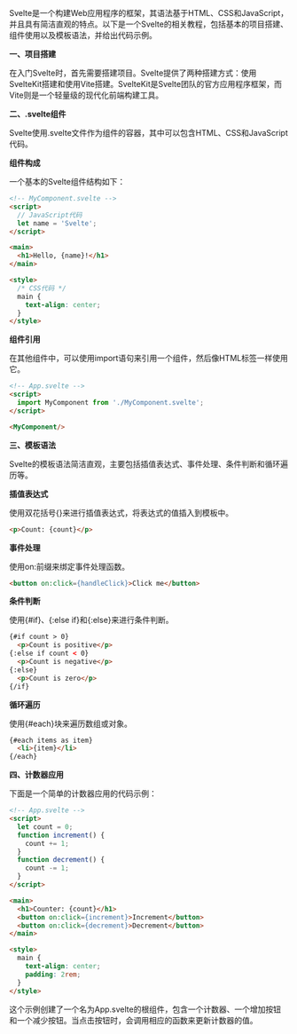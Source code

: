 Svelte是一个构建Web应用程序的框架，其语法基于HTML、CSS和JavaScript，并且具有简洁直观的特点。以下是一个Svelte的相关教程，包括基本的项目搭建、组件使用以及模板语法，并给出代码示例。

**一、项目搭建**

在入门Svelte时，首先需要搭建项目。Svelte提供了两种搭建方式：使用SvelteKit搭建和使用Vite搭建。SvelteKit是Svelte团队的官方应用程序框架，而Vite则是一个轻量级的现代化前端构建工具。

**二、.svelte组件**

Svelte使用.svelte文件作为组件的容器，其中可以包含HTML、CSS和JavaScript代码。

**组件构成**

一个基本的Svelte组件结构如下：


```html
<!-- MyComponent.svelte -->
<script>
  // JavaScript代码
  let name = 'Svelte';
</script>

<main>
  <h1>Hello, {name}!</h1>
</main>

<style>
  /* CSS代码 */
  main {
    text-align: center;
  }
</style>
```
**组件引用**

在其他组件中，可以使用import语句来引用一个组件，然后像HTML标签一样使用它。


```html
<!-- App.svelte -->
<script>
  import MyComponent from './MyComponent.svelte';
</script>

<MyComponent/>
```
**三、模板语法**

Svelte的模板语法简洁直观，主要包括插值表达式、事件处理、条件判断和循环遍历等。

**插值表达式**

使用双花括号{}来进行插值表达式，将表达式的值插入到模板中。


```html
<p>Count: {count}</p>
```
**事件处理**

使用on:前缀来绑定事件处理函数。


```html
<button on:click={handleClick}>Click me</button>
```
**条件判断**

使用{#if}、{:else if}和{:else}来进行条件判断。


```html
{#if count > 0}
  <p>Count is positive</p>
{:else if count < 0}
  <p>Count is negative</p>
{:else}
  <p>Count is zero</p>
{/if}
```
**循环遍历**

使用{#each}块来遍历数组或对象。


```html
{#each items as item}
  <li>{item}</li>
{/each}
```
**四、计数器应用**

下面是一个简单的计数器应用的代码示例：


```html
<!-- App.svelte -->
<script>
  let count = 0;
  function increment() {
    count += 1;
  }
  function decrement() {
    count -= 1;
  }
</script>

<main>
  <h1>Counter: {count}</h1>
  <button on:click={increment}>Increment</button>
  <button on:click={decrement}>Decrement</button>
</main>

<style>
  main {
    text-align: center;
    padding: 2rem;
  }
</style>
```
这个示例创建了一个名为App.svelte的根组件，包含一个计数器、一个增加按钮和一个减少按钮。当点击按钮时，会调用相应的函数来更新计数器的值。
